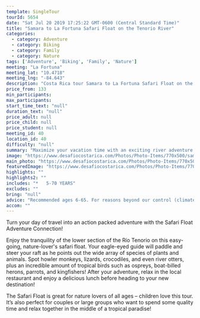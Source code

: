 ```yaml
---
template: SingleTour
tourId: 5654
date: "Sat Jul 20 2019 17:25:22 GMT-0600 (Central Standard Time)"
title: "Samara to La Fortuna Safari Float on the Tenorio River"
categories: 
  - category: Adventure
  - category: Biking
  - category: Family
  - category: Nature
tags: ['Adventure', 'Biking', 'Family', 'Nature']
meeting: "La Fortuna"
meeting_lat: "10.4718"
meeting_lng: "-84.643"
description: "Costa Rica tour Samara to La Fortuna Safari Float on the Tenorio River, id 5654"
price_from: 133
min_participants: 
max_participants: 
start_time_text: "null"
duration_text: "null"
price_adult: null
price_child: null
price_student: null
meeting_id: 40
location_id: 40
difficulty: "null"
summary: "Maximize your vacation time with an exciting river adventure on the way to your new vacation destination! The Safari Float is a two-hour paddle down the Tenorio River and is great for nature lovers of all ages, especially children! As you float down the river, your naturalist guide will paddle and steer your boat, while pointing out all of the exotic wildlife- birds, insects, vegetation and even monkeys and crocodiles!"
image: "https://www.desafiocostarica.com/Photos/Photo-Items/770x500/samara-to-la-fortuna-safari-float-on-the-tenerio-river-1425483580.jpg"
main_photo: "https://www.desafiocostarica.com/Photos/Photo-Items/770x500/samara-to-la-fortuna-safari-float-on-the-tenerio-river-1425483580.jpg"
featuredImage: "https://www.desafiocostarica.com/Photos/Photo-Items/770x500/samara-to-la-fortuna-safari-float-on-the-tenerio-river-1425483580.jpg"
highlights: ""
highlights2: ""
includes: "*   5-70 YEARS"
excludes: ""
bring: "null"
advice: "Recommended ages 6-65. For reasons beyond our control (climate, river levels, etc.), we may change to a more-suitable tour with an equal or similar adventure-appeal or offer other tour options so you don't miss out on a fun day in Costa Rica. We reserve the right to cancel a trip due to unfavorable conditions & will only run a tour according to our policies. Full refund is given if (on rare occasion) no tour is run. This adventure involves some inherent risk and physical exertion, so you must be in good physical condition!"
accom: ""
---
```

Turn your day of travel into an action packed adventure with the Safari Float Adventure Connection!

Enjoy the tranquility of the lower section of the Río Tenorio on this easy-going, nature-lover's safari float. Your eagle-eyed guide will paddle and steer your raft as he points out the wide array of species of plants and animals. Spot howler monkeys, lizards, crocodiles, and even river otters, plus an incredible amount of tropical birds such as ospreys, boat-billed herons, parrots, and kingfishers! After your adventure, relax in the local restaurant and enjoy a delicious lunch before heading to your new destination!

The Safari Float is great for nature lovers of all ages – children love this tour. It’s also perfect for couples or large groups who want to spend some quality time and relax together in the middle of a tropical paradise!